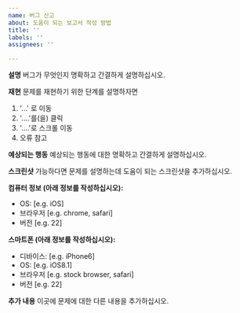 ```yaml
---
name: 버그 신고
about: 도움이 되는 보고서 작성 방법
title: ''
labels: ''
assignees: ''

---
```


**설명**
버그가 무엇인지 명확하고 간결하게 설명하십시오.

**재현**
문제를 재현하기 위한 단계를 설명하자면
1. '...' 로 이동
2. '....'를(을) 클릭
3. '....'로 스크롤 이동
4. 오류 참고

**예상되는 행동**
예상되는 행동에 대한 명확하고 간결하게 설명하십시오.

**스크린샷**
가능하다면 문제를 설명하는데 도움이 되는 스크린샷을 추가하십시오.

**컴퓨터 정보 (아래 정보를 작성하십시오):**
 - OS: [e.g. iOS]
 - 브라우저 [e.g. chrome, safari]
 - 버전 [e.g. 22]

**스마트폰 (아래 정보를 작성하십시오):**
 - 디바이스: [e.g. iPhone6]
 - OS: [e.g. iOS8.1]
 - 브라우저 [e.g. stock browser, safari]
 - 버전 [e.g. 22]

**추가 내용**
이곳에 문제에 대한 다른 내용을 추가하십시오.
